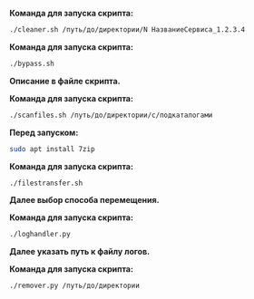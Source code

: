 **Команда для запуска скрипта:**
```bash
./cleaner.sh /путь/до/директории/N НазваниеСервиса_1.2.3.4
```

**Команда для запуска скрипта:**
```bash
./bypass.sh
```
**Описание в файле скрипта.**

**Команда для запуска скрипта:**
```bash
./scanfiles.sh /путь/до/директории/с/подкаталогами
```

**Перед запуском:**
```bash
sudo apt install 7zip
```

**Команда для запуска скрипта:**
```bash
./filestransfer.sh
```
**Далее выбор способа перемещения.**

**Команда для запуска скрипта:**
```bash
./loghandler.py
```
**Далее указать путь к файлу логов.**

**Команда для запуска скрипта:**
```bash
./remover.py /путь/до/директории
```
